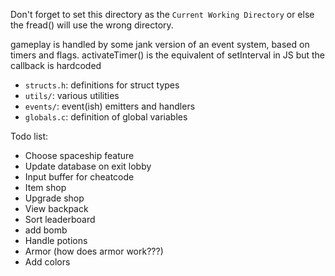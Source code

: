 Don't forget to set this directory as the `Current Working Directory` or else the fread() will use the wrong directory.

gameplay is handled by some jank version of an event system, based on timers and flags.
activateTimer() is the equivalent of setInterval in JS but the callback is hardcoded

* `structs.h`: definitions for struct types
* `utils/`: various utilities
* `events/`: event(ish) emitters and handlers
* `globals.c`: definition of global variables

Todo list:
* Choose spaceship feature
* Update database on exit lobby
* Input buffer for cheatcode
* Item shop
* Upgrade shop
* View backpack
* Sort leaderboard
* add bomb
* Handle potions
* Armor (how does armor work???)
* Add colors